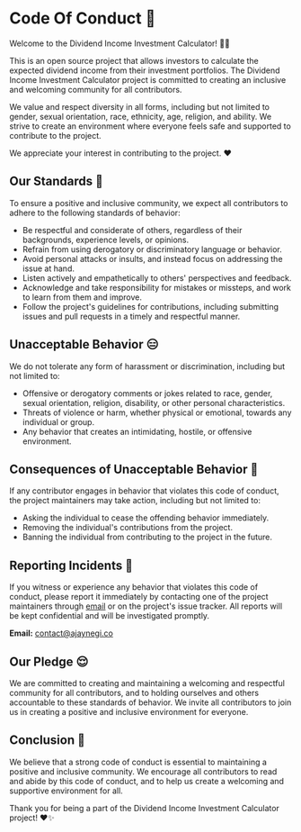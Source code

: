
# Code Of Conduct 📃

Welcome to the Dividend Income Investment Calculator! 👋🏻

This is an open source project that allows investors to calculate the expected dividend income from their investment portfolios. The Dividend Income Investment Calculator project is committed to creating an inclusive and welcoming community for all contributors. 

We value and respect diversity in all forms, including but not limited to gender, sexual orientation, race, ethnicity, age, religion, and ability. We strive to create an environment where everyone feels safe and supported to contribute to the project. 

We appreciate your interest in contributing to the project. ❤️
## Our Standards 👀

To ensure a positive and inclusive community, we expect all contributors to adhere to the following standards of behavior:

- Be respectful and considerate of others, regardless of their backgrounds, experience levels, or opinions.
- Refrain from using derogatory or discriminatory language or behavior.
- Avoid personal attacks or insults, and instead focus on addressing the issue at hand.
- Listen actively and empathetically to others' perspectives and feedback.
- Acknowledge and take responsibility for mistakes or missteps, and work to learn from them and improve.
- Follow the project's guidelines for contributions, including submitting issues and pull requests in a timely and respectful manner.
## Unacceptable Behavior 😑

We do not tolerate any form of harassment or discrimination, including but not limited to:

- Offensive or derogatory comments or jokes related to race, gender, sexual orientation, religion, disability, or other personal characteristics.
- Threats of violence or harm, whether physical or emotional, towards any individual or group.
- Any behavior that creates an intimidating, hostile, or offensive environment.
## Consequences of Unacceptable Behavior 🚨


If any contributor engages in behavior that violates this code of conduct, the project maintainers may take action, including but not limited to:

- Asking the individual to cease the offending behavior immediately.
- Removing the individual's contributions from the project.
- Banning the individual from contributing to the project in the future.
## Reporting Incidents 📩

If you witness or experience any behavior that violates this code of conduct, please report it immediately by contacting one of the project maintainers through [email](mailto:contact@ajaynegi.co) or on the project's issue tracker. All reports will be kept confidential and will be investigated promptly. 

**Email:** contact@ajaynegi.co
## Our Pledge 😌

We are committed to creating and maintaining a welcoming and respectful community for all contributors, and to holding ourselves and others accountable to these standards of behavior. We invite all contributors to join us in creating a positive and inclusive environment for everyone.
## Conclusion 👥
We believe that a strong code of conduct is essential to maintaining a positive and inclusive community. We encourage all contributors to read and abide by this code of conduct, and to help us create a welcoming and supportive environment for all. 

Thank you for being a part of the Dividend Income Investment Calculator project! ❤️✨
